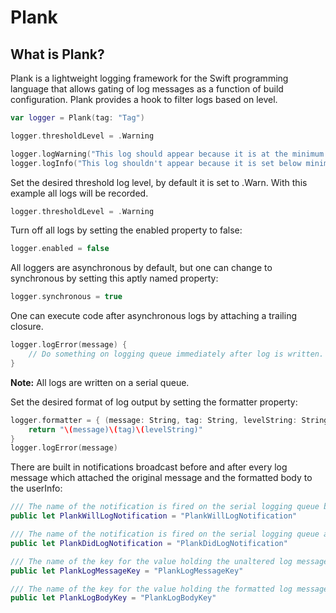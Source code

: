 Plank
=====

What is Plank?
--------------
Plank is a lightweight logging framework for the Swift programming language that allows gating of log messages as a function of build configuration.  Plank provides a hook to filter logs based on level.
```swift
var logger = Plank(tag: "Tag")

logger.thresholdLevel = .Warning

logger.logWarning("This log should appear because it is at the minimum threshold and no visible tags are defined.")
logger.logInfo("This log shouldn't appear because it is set below minimum threshold.")
```

Set the desired threshold log level, by default it is set to .Warn.  With this example all logs will be recorded.
```swift
logger.thresholdLevel = .Warning
```

Turn off all logs by setting the enabled property to false:
```swift
logger.enabled = false
```

All loggers are asynchronous by default, but one can change to synchronous by setting this aptly named property:
```swift
logger.synchronous = true
```

One can execute code after asynchronous logs by attaching a trailing closure.
```swift
logger.logError(message) {
    // Do something on logging queue immediately after log is written.
}
```
**Note:** All logs are written on a serial queue.

Set the desired format of log output by setting the formatter property:
```swift
logger.formatter = { (message: String, tag: String, levelString: String, function: String, file: String, line: Int) in
    return "\(message)\(tag)\(levelString)"
}
logger.logError(message)
```

There are built in notifications broadcast before and after every log message which attached the original message and the formatted body to the userInfo:
```swift
/// The name of the notification is fired on the serial logging queue before log is written.
public let PlankWillLogNotification = "PlankWillLogNotification"

/// The name of the notification is fired on the serial logging queue after log is written.
public let PlankDidLogNotification = "PlankDidLogNotification"

/// The name of the key for the value holding the unaltered log message in the notification userInfo dictionary.
public let PlankLogMessageKey = "PlankLogMessageKey"

/// The name of the key for the value holding the formatted log message in the notification userInfo dictionary.
public let PlankLogBodyKey = "PlankLogBodyKey"
```


